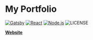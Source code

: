 # My Portfolio
[![Gatsby](https://img.shields.io/badge/Gatsby-2.28.2-blueviolet)](https://www.gatsbyjs.com)
[![React](https://img.shields.io/badge/create--react--app-4.0.1-blue)](https://reactjs.org)
[![Node.js](https://img.shields.io/badge/node.js--LTS-14.15.1-green)](https://nodejs.org/dist/v14.15.1/)
![LICENSE](https://shields.io/badge/license-MIT-green)

[**Website**](https://larrylx.com)
